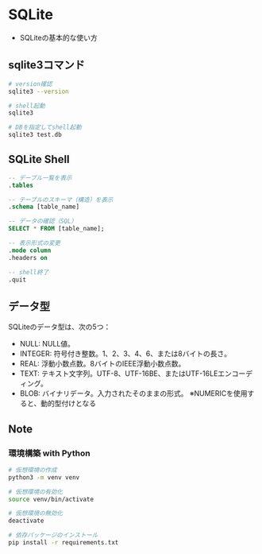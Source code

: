 # SQLite
- SQLiteの基本的な使い方


## sqlite3コマンド
```bash
# version確認
sqlite3 --version

# shell起動
sqlite3

# DBを指定してshell起動
sqlite3 test.db
```

## SQLite Shell
```sql
-- デーブル一覧を表示
.tables

-- テーブルのスキーマ（構造）を表示
.schema [table_name]

-- データの確認（SQL）
SELECT * FROM [table_name];

-- 表示形式の変更
.mode column
.headers on

-- shell終了
.quit
```

## データ型
SQLiteのデータ型は、次の5つ：
- NULL: NULL値。
- INTEGER: 符号付き整数。1、2、3、4、6、または8バイトの長さ。
- REAL: 浮動小数点数。8バイトのIEEE浮動小数点数。
- TEXT: テキスト文字列。UTF-8、UTF-16BE、またはUTF-16LEエンコーディング。
- BLOB: バイナリデータ。入力されたそのままの形式。
※NUMERICを使用すると、動的型付けとなる




## Note
### 環境構築 with Python
```bash
# 仮想環境の作成
python3 -m venv venv

# 仮想環境の有効化
source venv/bin/activate

# 仮想環境の無効化
deactivate

# 依存パッケージのインストール
pip install -r requirements.txt
```